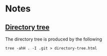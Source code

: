 # Notes

## [Directory tree](directory-tree.html)

The directory tree is produced by the following

    tree -ahH . -I .git > directory-tree.html

